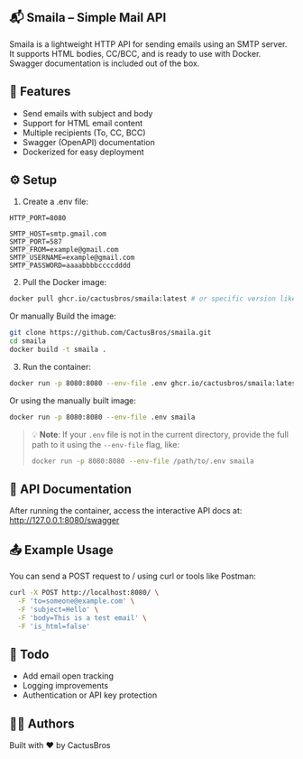 ## 📬 Smaila – Simple Mail API

Smaila is a lightweight HTTP API for sending emails using an SMTP server. It supports HTML bodies, CC/BCC, and is ready to use with Docker. Swagger documentation is included out of the box.

## 🚀 Features

- Send emails with subject and body
- Support for HTML email content
- Multiple recipients (To, CC, BCC)
- Swagger (OpenAPI) documentation
- Dockerized for easy deployment

## ⚙️ Setup

1. Create a .env file:

```env
HTTP_PORT=8080

SMTP_HOST=smtp.gmail.com
SMTP_PORT=587
SMTP_FROM=example@gmail.com
SMTP_USERNAME=example@gmail.com
SMTP_PASSWORD=aaaabbbbccccdddd
```

2.  Pull the Docker image:

```bash
docker pull ghcr.io/cactusbros/smaila:latest # or specific version like v0.2.2
```

Or manually Build the image:

```bash
git clone https://github.com/CactusBros/smaila.git
cd smaila
docker build -t smaila .
```

3. Run the container:

```bash
docker run -p 8080:8080 --env-file .env ghcr.io/cactusbros/smaila:latest # or specific version like v0.2.2
```

Or using the manually built image:

```bash
docker run -p 8080:8080 --env-file .env smaila
```

> 💡 **Note**: If your `.env` file is not in the current directory, provide the full path to it using the `--env-file` flag, like:
> ```bash
> docker run -p 8080:8080 --env-file /path/to/.env smaila
> ```

## 📘 API Documentation

After running the container, access the interactive API docs at:
http://127.0.0.1:8080/swagger

## 📤 Example Usage

You can send a POST request to / using curl or tools like Postman:

```bash
curl -X POST http://localhost:8080/ \
  -F 'to=someone@example.com' \
  -F 'subject=Hello' \
  -F 'body=This is a test email' \
  -F 'is_html=false'
```

## 📝 Todo

- Add email open tracking
- Logging improvements
- Authentication or API key protection

## 🧑‍💻 Authors

Built with ❤️ by CactusBros
